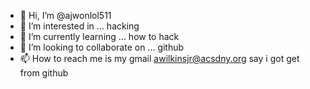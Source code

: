 - 👋 Hi, I’m @ajwonlol511
- 👀 I’m interested in ... hacking 
- 🌱 I’m currently learning ... how to hack 
- 💞️ I’m looking to collaborate on ... github
- 📫 How to reach me is my gmail awilkinsjr@acsdny.org say i got get from github 

<!---
ajwonlol511/ajwonlol511 is a ✨ special ✨ repository because its `README.md` (this file) appears on your GitHub profile.
You can click the Preview link to take a look at your changes.
--->
